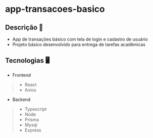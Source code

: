 # app-transacoes-basico

## Descrição 📖

- App de transações básico com tela de login e cadastro de usuário
- Projeto básico desenvolvido para entrega de tarefas acadêmicas 

## Tecnologias 🖥️

- Frontend
> - React
> - Axios

- Backend
> - Typescript
> - Node 
> - Prisma
> - Mysql
> - Express
